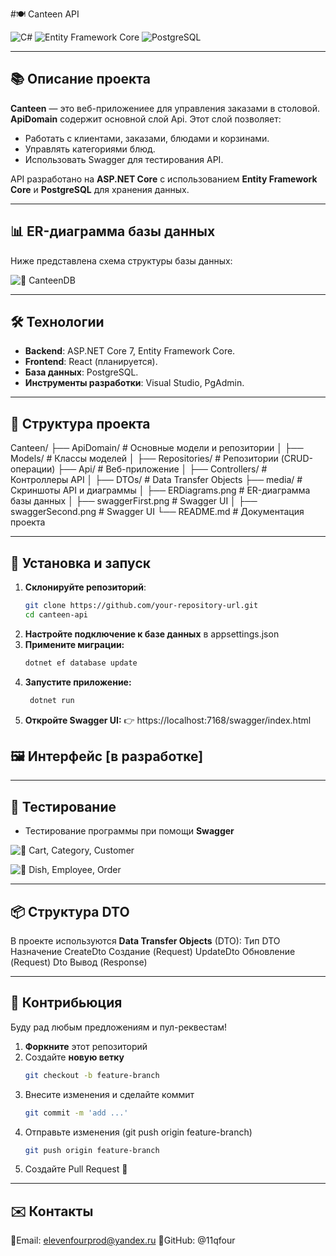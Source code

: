 #🍽 Canteen API

![C#](https://img.shields.io/badge/C%23-7.0-purple?style=flat-square&logo=csharp)
![Entity Framework Core](https://img.shields.io/badge/EF%20Core-9.0.2-green?style=flat-square&logo=ef)
![PostgreSQL](https://img.shields.io/badge/PostgreSQL-15-blue?style=flat-square&logo=postgresql)

---

## 📚 Описание проекта

**Canteen** — это веб-приложениее для управления заказами в столовой. 
**ApiDomain** содержит основной слой Api. Этот слой позволяет:
- Работать с клиентами, заказами, блюдами и корзинами.
- Управлять категориями блюд.
- Использовать Swagger для тестирования API.

API разработано на **ASP.NET Core** с использованием **Entity Framework Core** и **PostgreSQL** для хранения данных.

---

## 📊 ER-диаграмма базы данных

Ниже представлена схема структуры базы данных:

![📌 CanteenDB](https://github.com/11qfour/Canteen/tree/main/media/ERDiagrams.png)

---

## 🛠️ Технологии

- **Backend**: ASP.NET Core 7, Entity Framework Core.
- **Frontend**: React (планируется).
- **База данных**:  PostgreSQL.
- **Инструменты разработки**: Visual Studio, PgAdmin.

---

## 📂 Структура проекта
Canteen/
├── ApiDomain/                  # Основные модели и репозитории
│   ├── Models/                 # Классы моделей
│   ├── Repositories/           # Репозитории (CRUD-операции)
├── Api/                        # Веб-приложение 
│   ├── Controllers/            # Контроллеры API
│   ├── DTOs/                   # Data Transfer Objects
├── media/                      # Скриншоты API и диаграммы
│   ├── ERDiagrams.png          # ER-диаграмма базы данных
│   ├── swaggerFirst.png        # Swagger UI
│   ├── swaggerSecond.png       # Swagger UI
└── README.md                   # Документация проекта

---

## 🔧 Установка и запуск

1. **Склонируйте репозиторий**:
   ```bash
   git clone https://github.com/your-repository-url.git
   cd canteen-api

2. **Настройте подключение к базе данных** в appsettings.json
3. **Примените миграции:**
    ```bash
    dotnet ef database update
4. **Запустите приложение:**
    ```bash
     dotnet run
5. **Откройте Swagger UI:** 👉 https://localhost:7168/swagger/index.html


## 🖼️ Интерфейс [в разработке]

---

## 🧪 Тестирование

* Тестирование программы при помощи **Swagger**

![📌 Cart, Category, Customer](https://github.com/11qfour/Canteen/tree/main/media/swaggerFirst.png)

![📌 Dish, Employee, Order](https://github.com/11qfour/Canteen/tree/main/media/swaggerSecond.png)

---

## 📦 Структура DTO
В проекте используются **Data Transfer Objects** (DTO):
Тип DTO                     Назначение
<name>CreateDto             Создание (Request)
<name>UpdateDto             Обновление (Request)
<name>Dto                   Вывод (Response)

---

## 🤝 Контрибьюция
Буду рад любым предложениям и пул-реквестам!
1. **Форкните**  этот репозиторий
2. Создайте **новую ветку** 
    ```bash
    git checkout -b feature-branch
3. Внесите изменения и сделайте коммит
    ```bash
    git commit -m 'add ...'
4. Отправьте изменения (git push origin feature-branch)
    ```bash
    git push origin feature-branch
5. Создайте Pull Request 🚀

---

## ✉️ Контакты

📧Email: elevenfourprod@yandex.ru
🐙GitHub: @11qfour